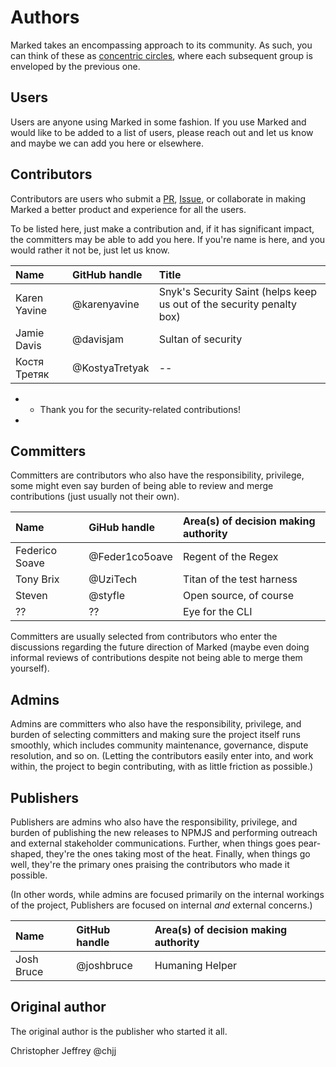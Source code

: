 # Authors

Marked takes an encompassing approach to its community. As such, you can think of these as [concentric circles](https://medium.com/the-node-js-collection/healthy-open-source-967fa8be7951), where each subsequent group is enveloped by the previous one.

## Users

Users are anyone using Marked in some fashion. If you use Marked and would like to be added to a list of users, please reach out and let us know and maybe we can add you here or elsewhere.

## Contributors

Contributors are users who submit a [PR](https://github.com/markedjs/marked/pulls), [Issue](https://github.com/markedjs/marked/issues), or collaborate in making Marked a better product and experience for all the users.

To be listed here, just make a contribution and, if it has significant impact, the committers may be able to add you here. If you're name is here, and you would rather it not be, just let us know.

|Name         |GitHub handle  |Title                                                                 |
|:------------|:--------------|:---------------------------------------------------------------------|
|Karen Yavine |@karenyavine   |Snyk's Security Saint (helps keep us out of the security penalty box) |
|Jamie Davis  |@davisjam      |Sultan of security                                                    |
|Костя Третяк |@KostyaTretyak |--                                                                    |

-   - Thank you for the security-related contributions!
-  

## Committers

Committers are contributors who also have the responsibility, privilege, some might even say burden of being able to review and merge contributions (just usually not their own).

|Name           |GiHub handle   |Area(s) of decision making authority |
|:--------------|:--------------|:------------------------------------|
|Federico Soave |@Feder1co5oave |Regent of the Regex                  |
|Tony Brix      |@UziTech       |Titan of the test harness            |
|Steven         |@styfle        |Open source, of course               |
|??             |??             |Eye for the CLI                      |

Committers are usually selected from contributors who enter the discussions regarding the future direction of Marked (maybe even doing informal reviews of contributions despite not being able to merge them yourself).

## Admins

Admins are committers who also have the responsibility, privilege, and burden of selecting committers and making sure the project itself runs smoothly, which includes community maintenance, governance, dispute resolution, and so on. (Letting the contributors easily enter into, and work within, the project to begin contributing, with as little friction as possible.)

## Publishers

Publishers are admins who also have the responsibility, privilege, and burden of publishing the new releases to NPMJS and performing outreach and external stakeholder communications. Further, when things goes pear-shaped, they're the ones taking most of the heat. Finally, when things go well, they're the primary ones praising the contributors who made it possible.

(In other words, while admins are focused primarily on the internal workings of the project, Publishers are focused on internal *and* external concerns.) 

|Name       | GitHub handle |Area(s) of decision making authority |
|:----------|:--------------|:------------------------------------|
|Josh Bruce |@joshbruce     |Humaning Helper                      |

## Original author

The original author is the publisher who started it all.

Christopher Jeffrey @chjj
